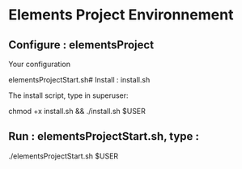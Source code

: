 # Elements Project Environnement

 ## Configure : elementsProject

Your configuration

elementsProjectStart.sh# Install : install.sh

The install script, type in superuser:

chmod +x install.sh && ./install.sh $USER

## Run : elementsProjectStart.sh, type :

./elementsProjectStart.sh $USER

